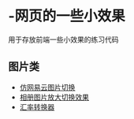 # -网页的一些小效果
用于存放前端一些小效果的练习代码
## 图片类
- [仿网易云图片切换](https://cyy942465.github.io/Web-Components/images/3dchange/3DChangeImg.html)
- [相册图片放大切换效果](https://cyy942465.github.io/Web-Components/images/ablum/index.html)
- [汇率转换器](https://cyy942465.github.io/Web-Components/exchangeRate/index.html)
